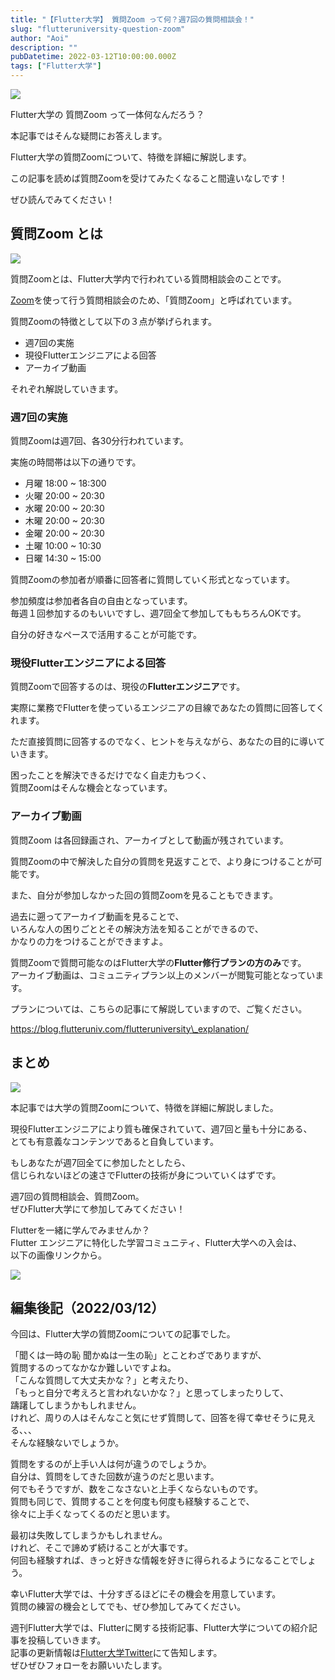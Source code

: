 ```yaml
---
title: "【Flutter大学】 質問Zoom って何？週7回の質問相談会！"
slug: "flutteruniversity-question-zoom"
author: "Aoi"
description: ""
pubDatetime: 2022-03-12T10:00:00.000Z
tags: ["Flutter大学"]
---
```


![](https://blog.flutteruniv.com/wp-content/themes/cocoon-master/images/ojisan.png)

Flutter大学の 質問Zoom って一体何なんだろう？

本記事ではそんな疑問にお答えします。

Flutter大学の質問Zoomについて、特徴を詳細に解説します。

この記事を読めば質問Zoomを受けてみたくなること間違いなしです！

ぜひ読んでみてください！

## 質問Zoom とは

![](http://blog.flutteruniv.com/wp-content/uploads/2022/03/Meeting-1024x683.jpeg)

質問Zoomとは、Flutter大学内で行われている質問相談会のことです。

[Zoom](https://zoom.us/)を使って行う質問相談会のため、「質問Zoom」と呼ばれています。

質問Zoomの特徴として以下の３点が挙げられます。

*   週7回の実施
*   現役Flutterエンジニアによる回答
*   アーカイブ動画

それぞれ解説していきます。

### 週7回の実施

質問Zoomは週7回、各30分行われています。

実施の時間帯は以下の通りです。

*   月曜 18:00 ~ 18:300
*   火曜 20:00 ~ 20:30
*   水曜 20:00 ~ 20:30
*   木曜 20:00 ~ 20:30
*   金曜 20:00 ~ 20:30
*   土曜 10:00 ~ 10:30
*   日曜 14:30 ~ 15:00

質問Zoomの参加者が順番に回答者に質問していく形式となっています。

参加頻度は参加者各自の自由となっています。  
毎週１回参加するのもいいですし、週7回全て参加してももちろんOKです。

自分の好きなペースで活用することが可能です。

### 現役Flutterエンジニアによる回答

質問Zoomで回答するのは、現役の**Flutterエンジニア**です。

実際に業務でFlutterを使っているエンジニアの目線であなたの質問に回答してくれます。

ただ直接質問に回答するのでなく、ヒントを与えながら、あなたの目的に導いていきます。

困ったことを解決できるだけでなく自走力もつく、  
質問Zoomはそんな機会となっています。

### アーカイブ動画

質問Zoom は各回録画され、アーカイブとして動画が残されています。

質問Zoomの中で解決した自分の質問を見返すことで、より身につけることが可能です。

また、自分が参加しなかった回の質問Zoomを見ることもできます。

過去に遡ってアーカイブ動画を見ることで、  
いろんな人の困りごととその解決方法を知ることができるので、  
かなりの力をつけることができますよ。

質問Zoomで質問可能なのはFlutter大学の**Flutter修行プランの方のみ**です。  
アーカイブ動画は、コミュニティプラン以上のメンバーが閲覧可能となっています。

プランについては、こちらの記事にて解説していますので、ご覧ください。

https://blog.flutteruniv.com/flutteruniversity\_explanation/

## まとめ

![](http://blog.flutteruniv.com/wp-content/uploads/2022/03/meeting4-1024x683.jpeg)

本記事では大学の質問Zoomについて、特徴を詳細に解説しました。

現役Flutterエンジニアにより質も確保されていて、週7回と量も十分にある、  
とても有意義なコンテンツであると自負しています。

もしあなたが週7回全てに参加したとしたら、  
信じられないほどの速さでFlutterの技術が身についていくはずです。

週7回の質問相談会、質問Zoom。  
ぜひFlutter大学にて参加してみてください！

Flutterを一緒に学んでみませんか？  
Flutter エンジニアに特化した学習コミュニティ、Flutter大学への入会は、  
以下の画像リンクから。

[![](https://blog.flutteruniv.com/wp-content/uploads/2022/07/Flutter大学バナー.png)](//flutteruniv.com)

## 編集後記（2022/03/12）

今回は、Flutter大学の質問Zoomについての記事でした。

「聞くは一時の恥 聞かぬは一生の恥」とことわざでありますが、  
質問するのってなかなか難しいですよね。  
「こんな質問して大丈夫かな？」と考えたり、  
「もっと自分で考えろと言われないかな？」と思ってしまったりして、  
躊躇してしまうかもしれません。  
けれど、周りの人はそんなこと気にせず質問して、回答を得て幸せそうに見える、、、  
そんな経験ないでしょうか。

質問をするのが上手い人は何が違うのでしょうか。  
自分は、質問をしてきた回数が違うのだと思います。  
何でもそうですが、数をこなさないと上手くならないものです。  
質問も同じで、質問することを何度も何度も経験することで、  
徐々に上手くなってくるのだと思います。

最初は失敗してしまうかもしれません。  
けれど、そこで諦めず続けることが大事です。  
何回も経験すれば、きっと好きな情報を好きに得られるようになることでしょう。

幸いFlutter大学では、十分すぎるほどにその機会を用意しています。  
質問の練習の機会としてでも、ぜひ参加してみてください。

週刊Flutter大学では、Flutterに関する技術記事、Flutter大学についての紹介記事を投稿していきます。  
記事の更新情報は[Flutter大学Twitter](https://twitter.com/FlutterUniv)にて告知します。  
ぜひぜひフォローをお願いいたします。